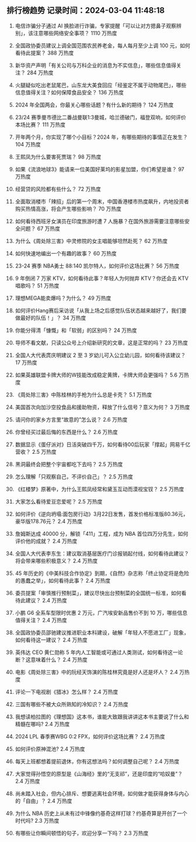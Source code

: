 
## 排行榜趋势 记录时间：2024-03-04 11:48:18
  
  1. 电信诈骗分子通过 AI 换脸进行诈骗，专家提醒「可以让对方摁鼻子观察辨别」，该注意哪些网络安全事项？ 1110 万热度
    
  2. 全国政协委员建议上调全国范围农民养老金，每人每月至少上调 100 元，如何看待此提案？ 388 万热度
    
  3. 新华资产声明「有关公司与万科企业的消息为不实信息」，哪些信息值得关注？ 284 万热度
    
  4. 火腿疑似吃出老鼠尾巴，山东龙大美食回应「经鉴定不属于动物尾巴」，哪些信息值得关注？如何保障食品安全？ 136 万热度
    
  5. 2024 年全国两会，你最关心哪些话题？有什么新的期待？ 124 万热度
    
  6. 23/24 赛季曼市德比二番战曼联1:3曼城，哈兰德破门，福登双响，如何评价本场比赛？ 111 万热度
    
  7. 开年两个月，你实现了哪个小目标？2024 年，有哪些期待的事情正在发生？ 104 万热度
    
  8. 王熙凤为什么要害死贾瑞？ 98 万热度
    
  9. 如果《流浪地球3》能请来一位美国好莱坞的影星加盟，你们希望是谁？ 97 万热度
    
  10. 经营贷的风险都有些什么？ 72 万热度
    
  11. 全面取消楼市「辣招」后的第一个周末，中国香港楼市热度飙升，内地投资者购买热情高涨，将会产生哪些影响？ 70 万热度
    
  12. 如何看待西班牙女演员在印度旅游时遭 7 人施暴？在国外旅游需要注意哪些安全问题？ 67 万热度
    
  13. 为什么《周处除三害》中灵修院的女主唱能够坦然赴死？ 62 万热度
    
  14. 如何快速地编出一个有趣的故事？ 60 万热度
    
  15. 23-24 赛季 NBA勇士 88:140 凯尔特人，如何评价这场比赛？ 56 万热度
    
  16. 9 年倒闭 7 万家 KTV，如何看待此事？年轻人为何抛弃 KTV？你还会去 KTV 唱歌吗？ 51 万热度
    
  17. 理想MEGA能卖爆吗？为什么？ 49 万热度
    
  18. 如何评价Hang赛后采访说「从我上场之后感觉队伍状态越来越好了，我们要做最好的队伍！」？ 34 万热度
    
  19. 你能分得清「慷慨」和「软弱」的区别吗？ 24 万热度
    
  20. 导师不看文献，只读公众号上介绍新研究的文章，这是正常的吗？ 23 万热度
    
  21. 全国人大代表庹庆明建议 2 至 3 岁幼儿可入公立幼儿园，如何看待该建议？ 17 万热度
    
  22. 如果英雄联盟卡牌大师的W技能改成稳定黄牌，卡牌大师会更强吗？ 5.6 万热度
    
  23. 《周处除三害》中陈桂林的手枪为什么总是卡壳？ 5.1 万热度
    
  24. 美国首次向加沙空投食品和援助物资，释放了什么信号？意义为何？ 3 万热度
    
  25. 请问你的家乡方言里“故意的”怎么说？ 2.6 万热度
    
  26. 你曾经买过最后悔的东西是什么？ 2.6 万热度
    
  27. 数据显示《蛋仔派对》日活突破四千万，如何看待00后玩家「撑起」网易千亿营收？ 2.5 万热度
    
  28. 黑洞最终会把整个宇宙都吃下去吗？ 2.5 万热度
    
  29. 怎么理解「只观察自己，不评价自己」？ 2.5 万热度
    
  30. 《红楼梦》原著中，为什么王熙凤经常和黛玉互动而漠视宝钗？ 2.5 万热度
    
  31. 大家怎么看待爱豆恋爱呢？ 2.5 万热度
    
  32. 如何评价《逆向坍塌:面包房行动》3月22日发售，首发价格标准版80.36元，豪华版178.76元？ 2.4 万热度
    
  33. 詹姆斯达成 40000 分，解锁「411」工程，成为 NBA 首位四万分先生，如何评价他的成就？ 2.4 万热度
    
  34. 全国人大代表李东生：建议取消基层医疗门诊报销起付线，如何看待此建议？将会带来哪些积极意义？ 2.4 万热度
    
  35. 45 年历史的《中美科技合作协定》到期，《自然》杂志称「终止协定将是危险的愚蠢之举」，如何看待此事？ 2.4 万热度
    
  36. 委员提案「审慎推行预制菜」，建议尽快出台预制菜的全国统一标准，如何看待此建议？ 2.4 万热度
    
  37. 小鹏 G6 全系车型限时优惠 2 万元，广汽埃安新品售价不到 10 万，哪些信息值得关注？ 2.4 万热度
    
  38. 全国政协委员邵驰建议推进职业本科建设，破解「年轻人不愿进工厂」现象，如何看待这一建议？ 2.4 万热度
    
  39. 英伟达 CEO 黄仁勋称 5 年内人工智能或可通过人类测试，如何看待这一论断？这意味着什么？ 2.4 万热度
    
  40. 电影《周处除三害》中的阮经天饰演的陈桂林究竟是好人还是坏人？ 2.4 万热度
    
  41. 评论一下电视剧《猎冰》怎么样？ 2.4 万热度
    
  42. 三国有哪些不被大众所熟知的冷知识？ 2.4 万热度
    
  43. 我想读柏拉图的《理想国》这本书，谁能大致跟我讲讲这本书主要说了什么和精髓在哪吗? 2.4 万热度
    
  44. 2024 LPL 春季赛WBG 0:2 FPX，如何评价这场比赛？ 2.4 万热度
    
  45. 如何评价原神混池? 2.4 万热度
    
  46. 每天上班都想着提前退休，你有这想法吗？如何调整自己呢？ 2.4 万热度
    
  47. 大家觉得孙悟空的原型是《山海经》里的“无支祁”，还是印度的“哈奴曼”？ 2.4 万热度
    
  48. 尚未踏入社会，但内心排斥、想要逃离社会环境，如何做才能获得身体与内心的「自由」？ 2.4 万热度
    
  49. 为什么 NBA 历史上从未有过中锋像约基奇这样打球？约基奇算是开创了一个时代吗? 2.3 万热度
    
  50. 有哪些让你瞬间顿悟的句子，欢迎分享一下吗？ 2.3 万热度
    